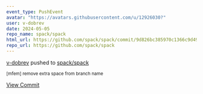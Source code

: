 ```yaml
---
event_type: PushEvent
avatar: "https://avatars.githubusercontent.com/u/12926030?"
user: v-dobrev
date: 2024-05-05
repo_name: spack/spack
html_url: https://github.com/spack/spack/commit/9d826bc385970c1366c9d498a9f9035e06bef728
repo_url: https://github.com/spack/spack
---
```


<a href='https://github.com/v-dobrev' target='_blank'>v-dobrev</a> pushed to <a href='https://github.com/spack/spack' target='_blank'>spack/spack</a>

<small>[mfem] remove extra space from branch name</small>

<a href='https://github.com/spack/spack/commit/9d826bc385970c1366c9d498a9f9035e06bef728' target='_blank'>View Commit</a>